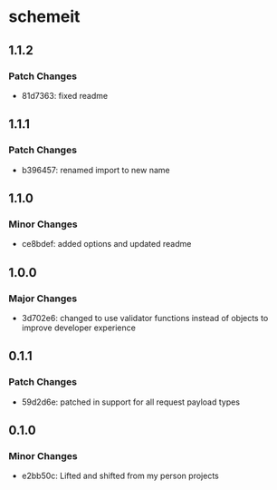 # schemeit

## 1.1.2

### Patch Changes

- 81d7363: fixed readme

## 1.1.1

### Patch Changes

- b396457: renamed import to new name

## 1.1.0

### Minor Changes

- ce8bdef: added options and updated readme

## 1.0.0

### Major Changes

- 3d702e6: changed to use validator functions instead of objects to improve developer experience

## 0.1.1

### Patch Changes

- 59d2d6e: patched in support for all request payload types

## 0.1.0

### Minor Changes

- e2bb50c: Lifted and shifted from my person projects
